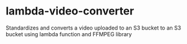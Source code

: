 # lambda-video-converter
Standardizes and converts a video uploaded to an S3 bucket to an S3 bucket using lambda function and FFMPEG library
